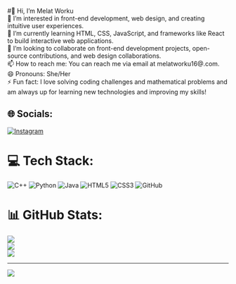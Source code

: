 #👋 Hi, I’m Melat Worku<br>
👀 I’m interested in front-end development, web design, and creating intuitive user experiences.<br>
🌱 I’m currently learning HTML, CSS, JavaScript, and frameworks like React to build interactive web applications.<br>
💞️ I’m looking to collaborate on front-end development projects, open-source contributions, and web design collaborations.<br>
📫 How to reach me: You can reach me via email at melatworku16@.com.<br>
😄 Pronouns: She/Her<br>
⚡ Fun fact: I love solving coding challenges and mathematical problems and am always up for learning new technologies and improving my skills!

<!---
melorita/melorita is a ✨ special ✨ repository because its `README.md` (this file) appears on your GitHub profile.
You can click the Preview link to take a look at your changes.
--->

## 🌐 Socials:
[![Instagram](https://img.shields.io/badge/Instagram-%23E4405F.svg?logo=Instagram&logoColor=white)](https://instagram.com/@melorita16) 

# 💻 Tech Stack:
![C++](https://img.shields.io/badge/c++-%2300599C.svg?style=for-the-badge&logo=c%2B%2B&logoColor=white) ![Python](https://img.shields.io/badge/python-3670A0?style=for-the-badge&logo=python&logoColor=ffdd54) ![Java](https://img.shields.io/badge/java-%23ED8B00.svg?style=for-the-badge&logo=openjdk&logoColor=white) ![HTML5](https://img.shields.io/badge/html5-%23E34F26.svg?style=for-the-badge&logo=html5&logoColor=white) ![CSS3](https://img.shields.io/badge/css3-%231572B6.svg?style=for-the-badge&logo=css3&logoColor=white) ![GitHub](https://img.shields.io/badge/github-%23121011.svg?style=for-the-badge&logo=github&logoColor=white)
# 📊 GitHub Stats:
![](https://github-readme-stats.vercel.app/api?username=Melorita&theme=dark&hide_border=false&include_all_commits=false&count_private=false)<br/>
![](https://github-readme-streak-stats.herokuapp.com/?user=Melorita&theme=dark&hide_border=false)<br/>
![](https://github-readme-stats.vercel.app/api/top-langs/?username=Melorita&theme=dark&hide_border=false&include_all_commits=false&count_private=false&layout=compact)

---
[![](https://visitcount.itsvg.in/api?id=Melorita&icon=0&color=0)](https://visitcount.itsvg.in)

<!-- Proudly created with GPRM ( https://gprm.itsvg.in ) -->
